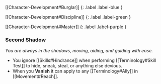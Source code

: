 
[[Character-Development#Burglar]]
{: .label .label-blue }

[[Character-Development#Discipline]]
{: .label .label-green }

[[Character-Development#Master]]
{: .label .label-purple }
### Second Shadow
*You are always in the shadows, moving, aiding, and guiding with ease.*
* You ignore [[Skills#Hindrance]] when performing [[Terminology#Skill Test]] to hide, sneak, steal, or anything else devious.
* When you **Vanish** it can apply to any [[Terminology#Ally]] in [[Movement#Reach]].